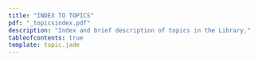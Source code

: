 ```yaml
---
title: "INDEX TO TOPICS"
pdf: "_topicsindex.pdf"
description: "Index and brief description of topics in the Library."
tableofcontents: true
template: topic.jade
---
```

